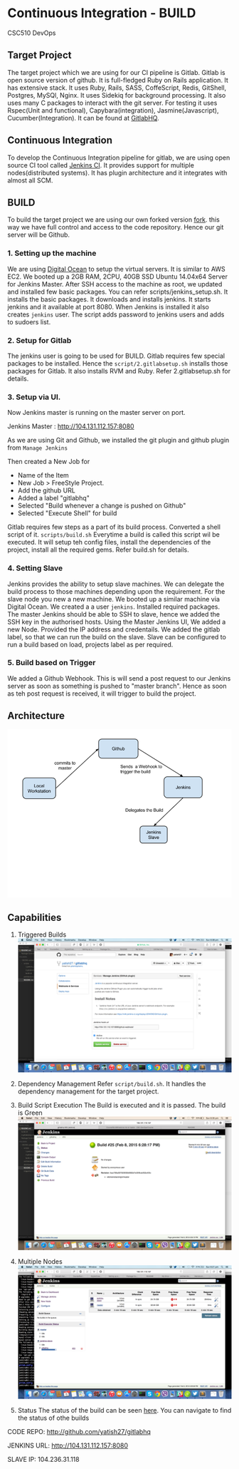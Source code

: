 # Continuous Integration - BUILD

CSC510 DevOps

## Target Project
The target project which we are using for our CI pipeline is Gitlab. Gitlab is open source version of github. It is full-fledged Ruby on Rails application. It has extensive stack. It uses Ruby, Rails, SASS, CoffeScript, Redis, GitShell, Postgres, MySQl, Nginx. It uses Sidekiq for background processing. It also uses many C packages to interact with the git server. For testing it uses Rspec(Unit and functional), Capybara(integration), Jasmine(Javascript), Cucumber(Integration). It can be found at [GitlabHQ](http://github.com/gitlabhq/gitlabhq).

## Continuous Integration
To develop the Continuous Integration pipeline for gitlab, we are using open source CI tool called [Jenkins CI](http://jenkins-ci.org/). It provides support for multiple nodes(distributed systems). It has plugin architecture and it integrates with almost all SCM.

## BUILD 

To build the target project we are using our own forked version [fork](http://github.com/yatish27/gitlabhq). this way we have full control and access to the code repository. Hence our git server will be Github.

### 1. Setting up the machine
We are using [Digital Ocean](http://digitalocean.com) to setup the virtual servers. It is similar to AWS EC2. We booted up a 2GB RAM, 2CPU, 40GB SSD Ubuntu 14.04x64 Server for Jenkins Master.
After SSH access to the machine as root, we updated and installed few basic packages. 
You can refer scripts/jenkins_setup.sh. It installs the basic packages. It downloads and installs jenkins. It starts jenkins and it available at port 8080.
When Jenkins is installed it also creates `jenkins` user. The script adds password to jenkins users and adds to sudoers list.
 
### 2. Setup for Gitlab
The jenkins user is going to be used for BUILD. Gitlab requires few special packages to be installed. Hence the `script/2.gitlabsetup.sh`  installs those packages for Gitlab. It also installs RVM and Ruby.
Refer 2.gitlabsetup.sh for details.

### 3. Setup via UI.
Now Jenkins master is running on the master server on port. 

Jenkins Master : http://104.131.112.157:8080

As we are using Git and Github, we installed the git plugin and github plugin from `Manage Jenkins`

Then created a New Job for 

* Name of the Item
* New Job > FreeStyle Project. 
* Add the github URL
* Added a label "gitlabhq"
* Selected "Build whenever a change is pushed on Github"
* Selected "Execute Shell" for build

Gitlab requires few steps as a part of its build process. Converted a shell script of it. `scripts/build.sh`
Everytime a build is called this script wil be executed. It will setup teh config files, install the dependencies of the project, install all the required gems.
Refer build.sh for details.

### 4. Setting Slave
Jenkins provides the ability to setup slave machines. We can delegate the build process to those machines depending upon the requirement.
For the slave node you new a new machine. We booted up a similar machine via Digital Ocean. 
We created a a user `jenkins`. Installed required packages. 
The master Jenkins should be able to SSH to slave, hence we added the SSH key in the authorised hosts.
Using the Master Jenkins UI, We added a new Node. Provided the IP address and credentails. We added the gitlab label, so that we can run the build on the slave. Slave can be configured to run a build based on load, projects label as per required.

### 5. Build based on Trigger
We added a Github Webhook. This is will send a post request to our Jenkins server as soon as something is pushed to "master branch". Hence as soon as teh post request is received, it will trigger to build the project.

## Architecture
![Architecture for CI](./imgs/architecture.png)

## Capabilities
1. Triggered Builds
![Trigger Build](../imgs/trigger_build.png)

2. Dependency Management
Refer `script/build.sh`. It handles the dependency management for the target project.

3. Build Script Execution
The Build is executed and it is passed. The build is Green
![Green Build](./imgs/green_build.png)

4. Multiple Nodes
![Distributed Nodes](imgs/distributed_nodes.png)

5. Status
The status of the build can be seen [here](http://104.131.112.157:8080/job/gitlabhq/25/console). You can navigate to find the status of othe builds

CODE REPO: http://github.com/yatish27/gitlabhq

JENKINS URL: http://104.131.112.157:8080

SLAVE IP: 104.236.31.118


 






